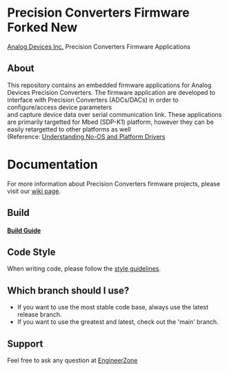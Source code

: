 # Precision Converters Firmware Forked New

[Analog Devices Inc.](http://www.analog.com/en/index.html) Precision Converters Firmware Applications

## About
This repository contains an embedded firmware applications for Analog Devices Precision Converters. 
The firmware application are developed to interface with Precision Converters (ADCs/DACs) in order to configure/access device parameters \
and capture device data over serial communication link.
These applications are primarily targetted for Mbed (SDP-K1) platform, however they can be easily retargetted to other platforms as well \
(Reference: [Understanding No-OS and Platform Drivers](https://www.analog.com/en/analog-dialogue/articles/understanding-and-using-the-no-os-and-platform-drivers.html)

# Documentation
For more information about Precision Converters firmware projects, please visit our [wiki page](https://wiki.analog.com/resources/tools-software/product-support-software).

## Build
#### [Build Guide](https://wiki.analog.com/resources/tools-software/product-support-software/pcg-fw-mbed-build-guide)

## Code Style
When writing code, please follow the [style guidelines](https://github.com/analogdevicesinc/no-OS/wiki/Code-Style-guidelines).

## Which branch should I use?
* If you want to use the most stable code base, always use the latest release branch.
* If you want to use the greatest and latest, check out the 'main' branch.

## Support
Feel free to ask any question at [EngineerZone](https://ez.analog.com/data_converters)
